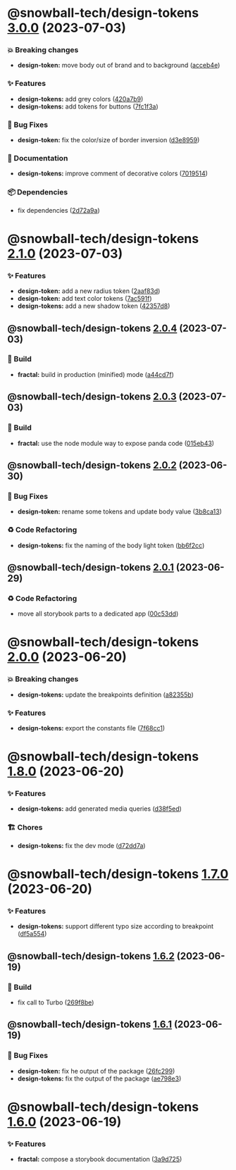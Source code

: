 # @snowball-tech/design-tokens [3.0.0](https://github.com/snowball-tech/fractal/compare/@snowball-tech/design-tokens@2.1.0...@snowball-tech/design-tokens@3.0.0) (2023-07-03)

### 💥 Breaking changes

- **design-token:** move body out of brand and to background ([acceb4e](https://github.com/snowball-tech/fractal/commit/acceb4e684a8fdfccea30d605d1dde1cfbf36c91))

### ✨ Features

- **design-tokens:** add grey colors ([420a7b9](https://github.com/snowball-tech/fractal/commit/420a7b994507d2f59a52c0d407c084d64180587a))
- **design-tokens:** add tokens for buttons ([7fc1f3a](https://github.com/snowball-tech/fractal/commit/7fc1f3aeffc00108f18ebbde1311d02d985b6e47))

### 🐛 Bug Fixes

- **design-token:** fix the color/size of border inversion ([d3e8959](https://github.com/snowball-tech/fractal/commit/d3e8959cbfa3f2c6015e37b02565fc2e9a15a2a7))

### 📝 Documentation

- **design-tokens:** improve comment of decorative colors ([7019514](https://github.com/snowball-tech/fractal/commit/7019514f798450adf79d5fc291de55886fc8ed3f))

### 📦 Dependencies

- fix dependencies ([2d72a9a](https://github.com/snowball-tech/fractal/commit/2d72a9ad0a02896b5349caa02b6bb02da60d7424))

# @snowball-tech/design-tokens [2.1.0](https://github.com/snowball-tech/fractal/compare/@snowball-tech/design-tokens@2.0.4...@snowball-tech/design-tokens@2.1.0) (2023-07-03)

### ✨ Features

- **design-token:** add a new radius token ([2aaf83d](https://github.com/snowball-tech/fractal/commit/2aaf83dc2057040a35d36141879b35522f50a30e))
- **design-token:** add text color tokens ([7ac591f](https://github.com/snowball-tech/fractal/commit/7ac591fdb7c2c8b4443080f96ebe8c68dd8ef78c))
- **design-tokens:** add a new shadow token ([42357d8](https://github.com/snowball-tech/fractal/commit/42357d81a64f1337d11a53a28310e493fe19b2f8))

## @snowball-tech/design-tokens [2.0.4](https://github.com/snowball-tech/fractal/compare/@snowball-tech/design-tokens@2.0.3...@snowball-tech/design-tokens@2.0.4) (2023-07-03)

### 👷 Build

- **fractal:** build in production (minified) mode ([a44cd7f](https://github.com/snowball-tech/fractal/commit/a44cd7f8e786d00894b6024fc384382890c72f17))

## @snowball-tech/design-tokens [2.0.3](https://github.com/snowball-tech/fractal/compare/@snowball-tech/design-tokens@2.0.2...@snowball-tech/design-tokens@2.0.3) (2023-07-03)

### 👷 Build

- **fractal:** use the node module way to expose panda code ([015eb43](https://github.com/snowball-tech/fractal/commit/015eb43bc712a041f9e5c8d9f46543a458c7f261))

## @snowball-tech/design-tokens [2.0.2](https://github.com/snowball-tech/fractal/compare/@snowball-tech/design-tokens@2.0.1...@snowball-tech/design-tokens@2.0.2) (2023-06-30)

### 🐛 Bug Fixes

- **design-token:** rename some tokens and update body value ([3b8ca13](https://github.com/snowball-tech/fractal/commit/3b8ca134c9adc6b9e833d11e7215a51b38d05883))

### ♻️ Code Refactoring

- **design-tokens:** fix the naming of the body light token ([bb6f2cc](https://github.com/snowball-tech/fractal/commit/bb6f2cc110610c81cc6e869ad315488b1ecad19f))

## @snowball-tech/design-tokens [2.0.1](https://github.com/snowball-tech/fractal/compare/@snowball-tech/design-tokens@2.0.0...@snowball-tech/design-tokens@2.0.1) (2023-06-29)

### ♻️ Code Refactoring

- move all storybook parts to a dedicated app ([00c53dd](https://github.com/snowball-tech/fractal/commit/00c53ddaa080c5274cdf082be5bb693170a19eca))

# @snowball-tech/design-tokens [2.0.0](https://github.com/snowball-tech/fractal/compare/@snowball-tech/design-tokens@1.8.0...@snowball-tech/design-tokens@2.0.0) (2023-06-20)

### 💥 Breaking changes

- **design-tokens:** update the breakpoints definition ([a82355b](https://github.com/snowball-tech/fractal/commit/a82355bd875c89c8b23e323c9e5394507cceb065))

### ✨ Features

- **design-tokens:** export the constants file ([7f68cc1](https://github.com/snowball-tech/fractal/commit/7f68cc1e8de10a4e89532f3965e367ef7eaf1e00))

# @snowball-tech/design-tokens [1.8.0](https://github.com/snowball-tech/fractal/compare/@snowball-tech/design-tokens@1.7.0...@snowball-tech/design-tokens@1.8.0) (2023-06-20)

### ✨ Features

- **design-tokens:** add generated media queries ([d38f5ed](https://github.com/snowball-tech/fractal/commit/d38f5edb9033f9bb47d6374bf45f10606e8a0169))

### 🏗 Chores

- **design-tokens:** fix the dev mode ([d72dd7a](https://github.com/snowball-tech/fractal/commit/d72dd7a173aff36c4d802a3e61ead7f6d9bf1a39))

# @snowball-tech/design-tokens [1.7.0](https://github.com/snowball-tech/fractal/compare/@snowball-tech/design-tokens@1.6.2...@snowball-tech/design-tokens@1.7.0) (2023-06-20)

### ✨ Features

- **design-tokens:** support different typo size according to breakpoint ([df5a554](https://github.com/snowball-tech/fractal/commit/df5a5541effde6089e65300e88b55f6a268e7f11))

## @snowball-tech/design-tokens [1.6.2](https://github.com/snowball-tech/fractal/compare/@snowball-tech/design-tokens@1.6.1...@snowball-tech/design-tokens@1.6.2) (2023-06-19)

### 👷 Build

- fix call to Turbo ([269f8be](https://github.com/snowball-tech/fractal/commit/269f8be29bb62fc79f4dfd47cee53c61439c6a1e))

## @snowball-tech/design-tokens [1.6.1](https://github.com/snowball-tech/fractal/compare/@snowball-tech/design-tokens@1.6.0...@snowball-tech/design-tokens@1.6.1) (2023-06-19)

### 🐛 Bug Fixes

- **design-token:** fix he output of the package ([26fc299](https://github.com/snowball-tech/fractal/commit/26fc299529561c744a42b7f9f737272a9befc72f))
- **design-tokens:** fix the output of the package ([ae798e3](https://github.com/snowball-tech/fractal/commit/ae798e322ff8268c70d83bca5fd5c32a5174a9c3))

# @snowball-tech/design-tokens [1.6.0](https://github.com/snowball-tech/fractal/compare/@snowball-tech/design-tokens@1.5.2...@snowball-tech/design-tokens@1.6.0) (2023-06-19)

### ✨ Features

- **fractal:** compose a storybook documentation ([3a9d725](https://github.com/snowball-tech/fractal/commit/3a9d7254c8468c407d04021d00ae506a373dbdd5))
